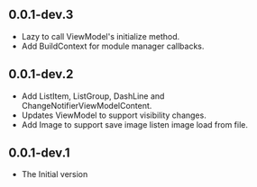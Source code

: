 ## 0.0.1-dev.3

* Lazy to call ViewModel's initialize method.
* Add BuildContext for module manager callbacks.

## 0.0.1-dev.2

* Add ListItem, ListGroup, DashLine and ChangeNotifierViewModelContent.
* Updates ViewModel to support visibility changes.
* Add Image to support save image listen image load from file.

## 0.0.1-dev.1

* The Initial version